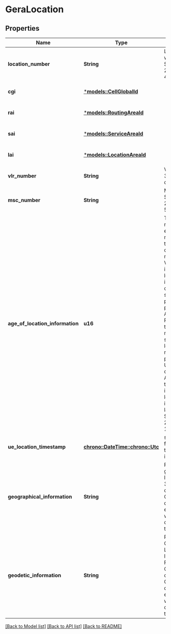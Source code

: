 # GeraLocation

## Properties
Name | Type | Description | Notes
------------ | ------------- | ------------- | -------------
**location_number** | **String** | Location number within the PLMN. See 3GPP TS 23.003, clause 4.5. | [optional] [default to None]
**cgi** | [***models::CellGlobalId**](CellGlobalId.md) |  | [optional] [default to None]
**rai** | [***models::RoutingAreaId**](RoutingAreaId.md) |  | [optional] [default to None]
**sai** | [***models::ServiceAreaId**](ServiceAreaId.md) |  | [optional] [default to None]
**lai** | [***models::LocationAreaId**](LocationAreaId.md) |  | [optional] [default to None]
**vlr_number** | **String** | VLR number. See 3GPP TS 23.003 clause 5.1. | [optional] [default to None]
**msc_number** | **String** | MSC number. See 3GPP TS 23.003 clause 5.1. | [optional] [default to None]
**age_of_location_information** | **u16** | The value represents the elapsed time in minutes since the last network contact of the mobile station. Value \"0\" indicates that the location information was obtained after a successful paging procedure for  Active Location Retrieval when the UE is in idle mode or after a successful location reporting procedure the UE is in connected mode. Any other value than \"0\" indicates that the location information is the last known one. See 3GPP TS 29.002 clause 17.7.8.  | [optional] [default to None]
**ue_location_timestamp** | [**chrono::DateTime::<chrono::Utc>**](DateTime.md) | string with format 'date-time' as defined in OpenAPI. | [optional] [default to None]
**geographical_information** | **String** | Refer to geographical Information.See 3GPP TS 23.032 clause 7.3.2. Only the description of an ellipsoid point with uncertainty circle is allowed to be used.  | [optional] [default to None]
**geodetic_information** | **String** | Refers to Calling Geodetic Location.See ITU-T Recommendation Q.763 (1999) clause 3.88.2.  Only the description of an ellipsoid point with uncertainty circle is allowed to be used.  | [optional] [default to None]

[[Back to Model list]](../README.md#documentation-for-models) [[Back to API list]](../README.md#documentation-for-api-endpoints) [[Back to README]](../README.md)


